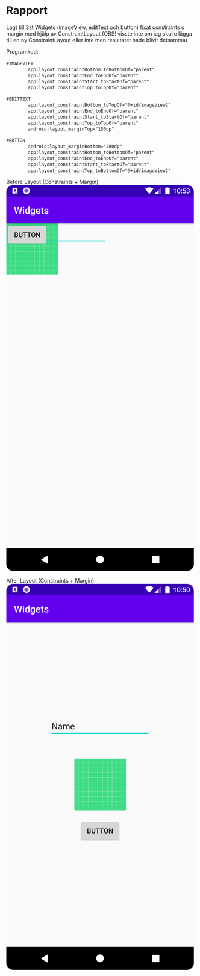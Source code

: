 
# Rapport

Lagt till 3st Widgets (imageView, editText och button)
fixat constraints o margin med hjälp av ConstraintLayout 
(OBS! visste inte om jag skulle lägga till en ny ConstraintLayout eller inte
men resultatet hade blivit detsamma)

Programkod:
```
#IMAGEVIEW
        app:layout_constraintBottom_toBottomOf="parent"
        app:layout_constraintEnd_toEndOf="parent"
        app:layout_constraintStart_toStartOf="parent"
        app:layout_constraintTop_toTopOf="parent"
```

```
#EDITTEXT
        app:layout_constraintBottom_toTopOf="@+id/imageView2"
        app:layout_constraintEnd_toEndOf="parent"
        app:layout_constraintStart_toStartOf="parent"
        app:layout_constraintTop_toTopOf="parent"
        android:layout_marginTop="150dp"
```

```
#BUTTON
        android:layout_marginBottom="200dp"
        app:layout_constraintBottom_toBottomOf="parent"
        app:layout_constraintEnd_toEndOf="parent"
        app:layout_constraintStart_toStartOf="parent"
        app:layout_constraintTop_toBottomOf="@+id/imageView2" 
```

Before Layout (Constraints + Margin)
![img_1.png](img_1.png)

After Layout (Constraints + Margin)
![img.png](img.png)
